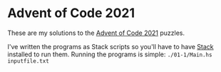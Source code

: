# Advent of Code 2021

These are my solutions to the [Advent of Code
2021](https://adventofcode.com/2021) puzzles.

I've written the programs as Stack scripts so you'll have to have
[Stack](https://docs.haskellstack.org/en/stable/README/#how-to-install)
installed to run them. Running the programs is simple: `./01-1/Main.hs
inputfile.txt`